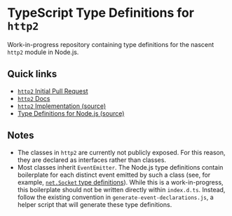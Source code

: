 # TypeScript Type Definitions for `http2`

Work-in-progress repository containing type definitions for the nascent `http2` module in Node.js.

## Quick links

* [`http2` Initial Pull Request](https://github.com/nodejs/node/pull/14239)
* [`http2` Docs](https://github.com/nodejs/http2/blob/initial-pr/doc/api/http2.md)
* [`http2` Implementation (source)](https://github.com/nodejs/http2/blob/initial-pr/lib/internal/http2/core.js)
* [Type Definitions for Node.js (source)](https://github.com/DefinitelyTyped/DefinitelyTyped/blob/master/types/node/index.d.ts)

## Notes

* The classes in `http2` are currently not publicly exposed. For this reason, they are declared as interfaces rather than classes.
* Most classes inherit `EventEmitter`. The Node.js type definitions contain boilerplate for each distinct event emitted by such a class (see, for example, [`net.Socket` type definitions](https://github.com/DefinitelyTyped/DefinitelyTyped/blob/02ff752907efc578064bdcdc5139d88601129bcd/types/node/index.d.ts#L2374)). While this is a work-in-progress, this boilerplate should not be written directly within `index.d.ts`. Instead, follow the existing convention in `generate-event-declarations.js`, a helper script that will generate these type definitions.
